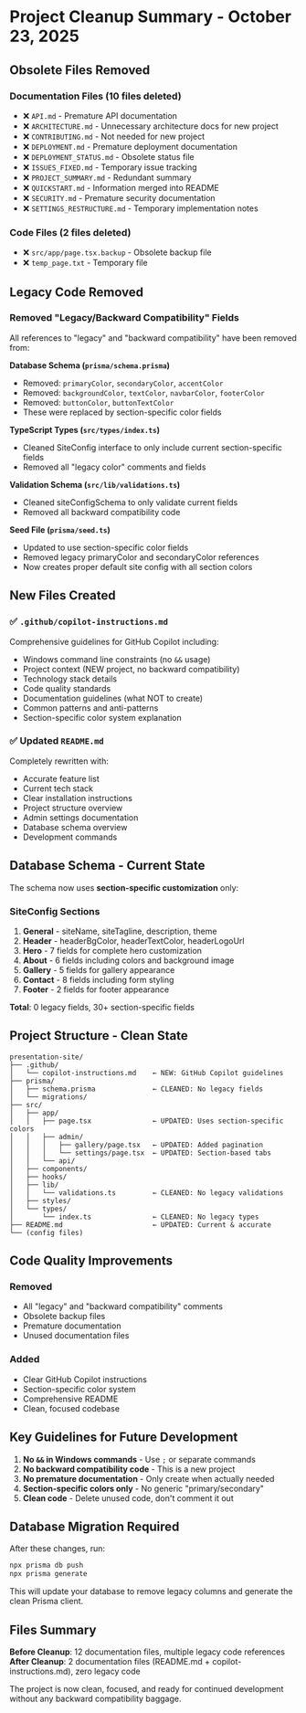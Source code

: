 # Project Cleanup Summary - October 23, 2025

## Obsolete Files Removed

### Documentation Files (10 files deleted)
- ❌ `API.md` - Premature API documentation
- ❌ `ARCHITECTURE.md` - Unnecessary architecture docs for new project
- ❌ `CONTRIBUTING.md` - Not needed for new project
- ❌ `DEPLOYMENT.md` - Premature deployment documentation
- ❌ `DEPLOYMENT_STATUS.md` - Obsolete status file
- ❌ `ISSUES_FIXED.md` - Temporary issue tracking
- ❌ `PROJECT_SUMMARY.md` - Redundant summary
- ❌ `QUICKSTART.md` - Information merged into README
- ❌ `SECURITY.md` - Premature security documentation
- ❌ `SETTINGS_RESTRUCTURE.md` - Temporary implementation notes

### Code Files (2 files deleted)
- ❌ `src/app/page.tsx.backup` - Obsolete backup file
- ❌ `temp_page.txt` - Temporary file

## Legacy Code Removed

### Removed "Legacy/Backward Compatibility" Fields
All references to "legacy" and "backward compatibility" have been removed from:

**Database Schema (`prisma/schema.prisma`)**
- Removed: `primaryColor`, `secondaryColor`, `accentColor`
- Removed: `backgroundColor`, `textColor`, `navbarColor`, `footerColor`
- Removed: `buttonColor`, `buttonTextColor`
- These were replaced by section-specific color fields

**TypeScript Types (`src/types/index.ts`)**
- Cleaned SiteConfig interface to only include current section-specific fields
- Removed all "legacy color" comments and fields

**Validation Schema (`src/lib/validations.ts`)**
- Cleaned siteConfigSchema to only validate current fields
- Removed all backward compatibility code

**Seed File (`prisma/seed.ts`)**
- Updated to use section-specific color fields
- Removed legacy primaryColor and secondaryColor references
- Now creates proper default site config with all section colors

## New Files Created

### ✅ `.github/copilot-instructions.md`
Comprehensive guidelines for GitHub Copilot including:
- Windows command line constraints (no `&&` usage)
- Project context (NEW project, no backward compatibility)
- Technology stack details
- Code quality standards
- Documentation guidelines (what NOT to create)
- Common patterns and anti-patterns
- Section-specific color system explanation

### ✅ Updated `README.md`
Completely rewritten with:
- Accurate feature list
- Current tech stack
- Clear installation instructions
- Project structure overview
- Admin settings documentation
- Database schema overview
- Development commands

## Database Schema - Current State

The schema now uses **section-specific customization** only:

### SiteConfig Sections
1. **General** - siteName, siteTagline, description, theme
2. **Header** - headerBgColor, headerTextColor, headerLogoUrl
3. **Hero** - 7 fields for complete hero customization
4. **About** - 6 fields including colors and background image
5. **Gallery** - 5 fields for gallery appearance
6. **Contact** - 8 fields including form styling
7. **Footer** - 2 fields for footer appearance

**Total**: 0 legacy fields, 30+ section-specific fields

## Project Structure - Clean State

```
presentation-site/
├── .github/
│   └── copilot-instructions.md    ← NEW: GitHub Copilot guidelines
├── prisma/
│   ├── schema.prisma              ← CLEANED: No legacy fields
│   └── migrations/
├── src/
│   ├── app/
│   │   ├── page.tsx               ← UPDATED: Uses section-specific colors
│   │   ├── admin/
│   │   │   ├── gallery/page.tsx   ← UPDATED: Added pagination
│   │   │   └── settings/page.tsx  ← UPDATED: Section-based tabs
│   │   └── api/
│   ├── components/
│   ├── hooks/
│   ├── lib/
│   │   └── validations.ts         ← CLEANED: No legacy validations
│   ├── styles/
│   └── types/
│       └── index.ts               ← CLEANED: No legacy types
├── README.md                      ← UPDATED: Current & accurate
└── (config files)
```

## Code Quality Improvements

### Removed
- All "legacy" and "backward compatibility" comments
- Obsolete backup files
- Premature documentation
- Unused documentation files

### Added
- Clear GitHub Copilot instructions
- Section-specific color system
- Comprehensive README
- Clean, focused codebase

## Key Guidelines for Future Development

1. **No `&&` in Windows commands** - Use `;` or separate commands
2. **No backward compatibility code** - This is a new project
3. **No premature documentation** - Only create when actually needed
4. **Section-specific colors only** - No generic "primary/secondary"
5. **Clean code** - Delete unused code, don't comment it out

## Database Migration Required

After these changes, run:
```bash
npx prisma db push
npx prisma generate
```

This will update your database to remove legacy columns and generate the clean Prisma client.

## Files Summary

**Before Cleanup**: 12 documentation files, multiple legacy code references
**After Cleanup**: 2 documentation files (README.md + copilot-instructions.md), zero legacy code

The project is now clean, focused, and ready for continued development without any backward compatibility baggage.


